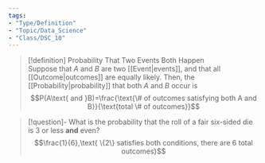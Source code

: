 ```yaml
---  
tags:  
- "Type/Definition"  
- "Topic/Data_Science"  
- "Class/DSC_10"  
---  
```

  
> [!definition] Probability That Two Events Both Happen  
> Suppose that $A$ and $B$ are two [[Event|events]], and that all [[Outcome|outcomes]] are equally likely. Then, the [[Probability|probability]] that both $A$ and $B$ occur is $$P(A\text{ and }B)=\frac{\text{\# of outcomes satisfying both A and B}}{\text{total \# of outcomes}}$$  
  
> [!question]- What is the probability that the roll of a fair six-sided die is 3 or less **and** even?  
> $$\frac{1}{6},\text{ \{2\} satisfies both conditions, there are 6 total outcomes}$$  
